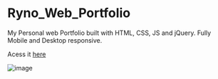 # Ryno_Web_Portfolio
My Personal web Portfolio built with HTML, CSS, JS and jQuery. Fully Mobile and Desktop responsive.

Acess it [here](https://www.ryno.x10.mx/)

![image](https://user-images.githubusercontent.com/74030806/198401331-976819e8-1626-4595-b78e-a858c642209f.png)


